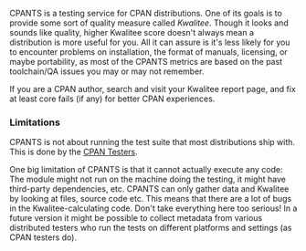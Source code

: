 CPANTS is a testing service for CPAN distributions. One of its goals is to provide some sort of quality measure called *Kwalitee*. Though it looks and sounds like quality, higher Kwalitee score doesn't always mean a distribution is more useful for you. All it can assure is it's less likely for you to encounter problems on installation, the format of manuals, licensing, or maybe portability, as most of the CPANTS metrics are based on the past toolchain/QA issues you may or may not remember.

If you are a CPAN author, search and visit your Kwalitee report page, and fix at least core fails (if any) for better CPAN experiences.

### Limitations

CPANTS is not about running the test suite that most distributions ship with. This is done by the [CPAN Testers][].

[CPAN Testers]: http://www.cpantesters.org/

One big limitation of CPANTS is that it cannot actually execute any code: The module might not run on the machine doing the testing, it might have third-party dependencies, etc. CPANTS can only gather data and Kwalitee by looking at files, source code etc. This means that there are a lot of bugs in the Kwalitee-calculating code. Don't take everything here too serious! In a future version it might be possible to collect metadata from various distributed testers who run the tests on different platforms and settings (as CPAN testers do).
